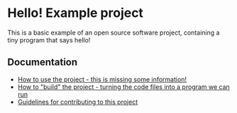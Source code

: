 # Hello! Example project

This is a basic example of an open source software project, containing a tiny program that says hello!

## Documentation

- [How to use the project - this is missing some information!](/documentation/usage.md)
- [How to "build" the project - turning the code files into a program we can run](/documentation/building.md)
- [Guidelines for contributing to this project](/documentation/contributing.md)
